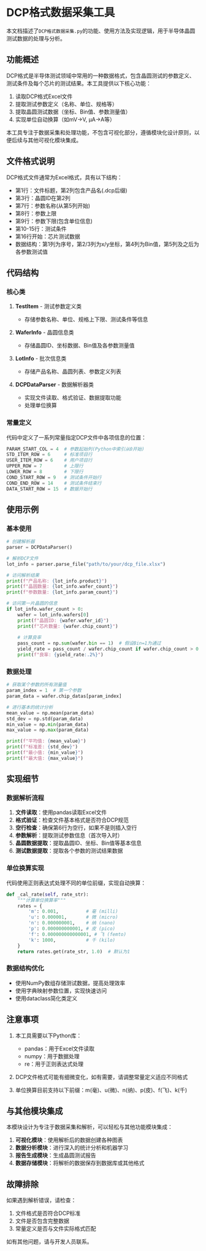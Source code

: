 # DCP格式数据采集工具

本文档描述了`DCP格式数据采集.py`的功能、使用方法及实现逻辑，用于半导体晶圆测试数据的处理与分析。

## 功能概述

DCP格式是半导体测试领域中常用的一种数据格式，包含晶圆测试的参数定义、测试条件及每个芯片的测试结果。本工具提供以下核心功能：

1. 读取DCP格式Excel文件
2. 提取测试参数定义（名称、单位、规格等）
3. 提取晶圆测试数据（坐标、Bin值、参数测量值）
4. 实现单位自动换算（如mV→V, μA→A等）

本工具专注于数据采集和处理功能，不包含可视化部分，遵循模块化设计原则，以便后续与其他可视化模块集成。

## 文件格式说明

DCP格式文件通常为Excel格式，具有以下结构：

- 第1行：文件标题，第2列包含产品名(.dcp后缀)
- 第3行：晶圆ID在第2列
- 第7行：参数名称(从第5列开始)
- 第8行：参数上限
- 第9行：参数下限(包含单位信息)
- 第10-15行：测试条件
- 第16行开始：芯片测试数据
- 数据结构：第1列为序号，第2/3列为x/y坐标，第4列为Bin值，第5列及之后为各参数测试值

## 代码结构

### 核心类

1. **TestItem** - 测试参数定义类
   - 存储参数名称、单位、规格上下限、测试条件等信息

2. **WaferInfo** - 晶圆信息类
   - 存储晶圆ID、坐标数据、Bin值及各参数测量值

3. **LotInfo** - 批次信息类
   - 存储产品名称、晶圆列表、参数定义列表

4. **DCPDataParser** - 数据解析器类
   - 实现文件读取、格式验证、数据提取功能
   - 处理单位换算

### 常量定义

代码中定义了一系列常量指定DCP文件中各项信息的位置：

```python
PARAM_START_COL = 4  # 参数起始列(Python中索引从0开始)
STD_ITEM_ROW = 6     # 标准项目行
USER_ITEM_ROW = 6    # 用户项目行
UPPER_ROW = 7        # 上限行
LOWER_ROW = 8        # 下限行
COND_START_ROW = 9   # 测试条件开始行
COND_END_ROW = 14    # 测试条件结束行
DATA_START_ROW = 15  # 数据开始行
```

## 使用示例

### 基本使用

```python
# 创建解析器
parser = DCPDataParser()

# 解析DCP文件
lot_info = parser.parse_file("path/to/your/dcp_file.xlsx")

# 访问解析结果
print(f"产品名称: {lot_info.product}")
print(f"晶圆数量: {lot_info.wafer_count}")
print(f"参数数量: {lot_info.param_count}")

# 访问第一片晶圆的信息
if lot_info.wafer_count > 0:
    wafer = lot_info.wafers[0]
    print(f"晶圆ID: {wafer.wafer_id}")
    print(f"芯片数量: {wafer.chip_count}")
    
    # 计算良率
    pass_count = np.sum(wafer.bin == 1)  # 假设Bin=1为通过
    yield_rate = pass_count / wafer.chip_count if wafer.chip_count > 0 else 0
    print(f"良率: {yield_rate:.2%}")
```

### 数据处理

```python
# 获取某个参数的所有测量值
param_index = 1  # 第一个参数
param_data = wafer.chip_datas[param_index]

# 进行基本的统计分析
mean_value = np.mean(param_data)
std_dev = np.std(param_data)
min_value = np.min(param_data)
max_value = np.max(param_data)

print(f"平均值: {mean_value}")
print(f"标准差: {std_dev}")
print(f"最小值: {min_value}")
print(f"最大值: {max_value}")
```

## 实现细节

### 数据解析流程

1. **文件读取**：使用pandas读取Excel文件
2. **格式验证**：检查文件基本格式是否符合DCP规范
3. **空行检查**：确保第6行为空行，如果不是则插入空行
4. **参数解析**：提取测试参数信息（首次导入时）
5. **晶圆数据提取**：提取晶圆ID、坐标、Bin值等基本信息
6. **测试数据提取**：提取各个参数的测试结果数据

### 单位换算实现

代码使用正则表达式处理不同的单位前缀，实现自动换算：

```python
def _cal_rate(self, rate_str):
    """计算单位换算率"""
    rates = {
        'm': 0.001,          # 毫 (milli)
        'u': 0.000001,       # 微 (micro)
        'n': 0.000000001,    # 纳 (nano)
        'p': 0.000000000001, # 皮 (pico)
        'f': 0.000000000000001, # 飞 (femto)
        'k': 1000,           # 千 (kilo)
    }
    return rates.get(rate_str, 1.0)  # 默认为1
```

### 数据结构优化

- 使用NumPy数组存储测试数据，提高处理效率
- 使用字典映射参数位置，实现快速访问
- 使用dataclass简化类定义

## 注意事项

1. 本工具需要以下Python库：
   - pandas：用于Excel文件读取
   - numpy：用于数据处理
   - re：用于正则表达式处理

2. DCP文件格式可能有细微变化，如有需要，请调整常量定义适应不同格式

3. 单位换算目前支持以下前缀：m(毫)、u(微)、n(纳)、p(皮)、f(飞)、k(千)

## 与其他模块集成

本模块设计为专注于数据采集和解析，可以轻松与其他功能模块集成：

1. **可视化模块**：使用解析后的数据创建各种图表
2. **数据分析模块**：进行深入的统计分析和机器学习
3. **报告生成模块**：生成晶圆测试报告
4. **数据存储模块**：将解析的数据保存到数据库或其他格式

## 故障排除

如果遇到解析错误，请检查：

1. 文件格式是否符合DCP标准
2. 文件是否包含完整数据
3. 常量定义是否与文件实际格式匹配

如有其他问题，请与开发人员联系。 